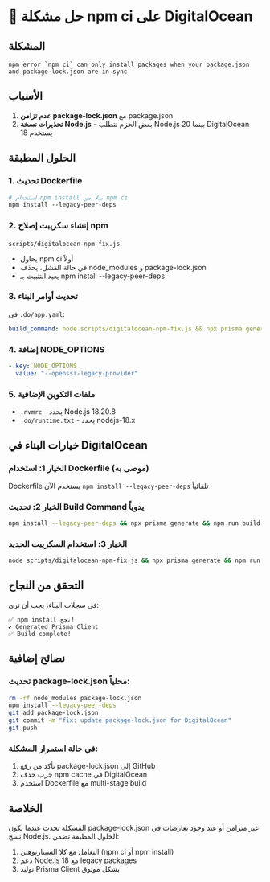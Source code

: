 # 🔧 حل مشكلة npm ci على DigitalOcean

## المشكلة
```
npm error `npm ci` can only install packages when your package.json and package-lock.json are in sync
```

## الأسباب
1. **عدم تزامن package-lock.json** مع package.json
2. **تحذيرات نسخة Node.js** - بعض الحزم تتطلب Node.js 20 بينما DigitalOcean يستخدم 18

## الحلول المطبقة

### 1. **تحديث Dockerfile**
```dockerfile
# استخدام npm install بدلاً من npm ci
npm install --legacy-peer-deps
```

### 2. **إنشاء سكريبت إصلاح npm**
`scripts/digitalocean-npm-fix.js`:
- يحاول npm ci أولاً
- في حالة الفشل، يحذف node_modules و package-lock.json
- يعيد التثبيت بـ npm install --legacy-peer-deps

### 3. **تحديث أوامر البناء**
في `.do/app.yaml`:
```yaml
build_command: node scripts/digitalocean-npm-fix.js && npx prisma generate && npm run build
```

### 4. **إضافة NODE_OPTIONS**
```yaml
- key: NODE_OPTIONS
  value: "--openssl-legacy-provider"
```

### 5. **ملفات التكوين الإضافية**
- `.nvmrc` - يحدد Node.js 18.20.8
- `.do/runtime.txt` - يحدد nodejs-18.x

## خيارات البناء في DigitalOcean

### الخيار 1: استخدام Dockerfile (موصى به)
Dockerfile يستخدم الآن `npm install --legacy-peer-deps` تلقائياً

### الخيار 2: تحديث Build Command يدوياً
```bash
npm install --legacy-peer-deps && npx prisma generate && npm run build
```

### الخيار 3: استخدام السكريبت الجديد
```bash
node scripts/digitalocean-npm-fix.js && npx prisma generate && npm run build
```

## التحقق من النجاح
في سجلات البناء، يجب أن ترى:
```
✅ npm install نجح!
✔ Generated Prisma Client
✅ Build complete!
```

## نصائح إضافية

### تحديث package-lock.json محلياً:
```bash
rm -rf node_modules package-lock.json
npm install --legacy-peer-deps
git add package-lock.json
git commit -m "fix: update package-lock.json for DigitalOcean"
git push
```

### في حالة استمرار المشكلة:
1. تأكد من رفع package-lock.json إلى GitHub
2. جرب حذف npm cache في DigitalOcean
3. استخدم Dockerfile مع multi-stage build

## الخلاصة
المشكلة تحدث عندما يكون package-lock.json غير متزامن أو عند وجود تعارضات في نسخ Node.js. الحلول المطبقة تضمن:
1. التعامل مع كلا السيناريوهين (npm ci أو npm install)
2. دعم Node.js 18 مع legacy packages
3. توليد Prisma Client بشكل موثوق 